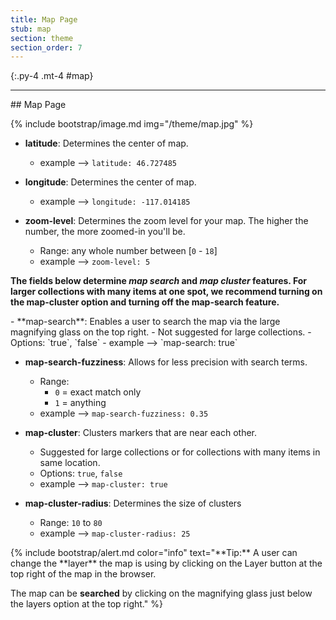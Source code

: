 ```yaml
---
title: Map Page
stub: map
section: theme
section_order: 7
---
```


{:.py-4 .mt-4 #map}
*** 

<div class="row" markdown="1">
## Map Page

{% include bootstrap/image.md img="/theme/map.jpg" %}

- **latitude**: Determines the center of map.
	- example --> `latitude: 46.727485 `

- **longitude**: Determines the center of map.
	- example --> `longitude: -117.014185`

- **zoom-level**: Determines the zoom level for your map. The higher the number, the more zoomed-in you'll be. 
	- Range: any whole number between [`0` - `18`]
	- example --> `zoom-level: 5`

**The fields below determine *map search* and *map cluster* features. For larger collections with many items at one spot, we recommend turning on the map-cluster option and turning off the map-search feature.**

<div class="col-md-8" markdown="1">
- **map-search**: Enables a user to search the map via the large magnifying glass on the top right. 
	- Not suggested for large collections.
	- Options: `true`, `false`
	- example --> `map-search: true`

- **map-search-fuzziness**: Allows for less precision with search terms. 
	- Range:
		- `0` = exact match only
		- `1` = anything
	- example --> `map-search-fuzziness: 0.35`

- **map-cluster**: Clusters markers that are near each other.
	- Suggested for large collections or for collections with many items in same location.
	- Options: `true`, `false`
	- example --> `map-cluster: true`

- **map-cluster-radius**: Determines the size of clusters
	- Range: `10` to `80`
	- example --> `map-cluster-radius: 25`
</div>

<div class="col-md-4" markdown ="1">
{% include bootstrap/alert.md color="info" text="**Tip:** A user can change the **layer** the map is using by clicking on the Layer button at the top right of the map in the browser. 

The map can be **searched** by clicking on the magnifying glass just below the layers option at the top right." %}
</div>
</div>
